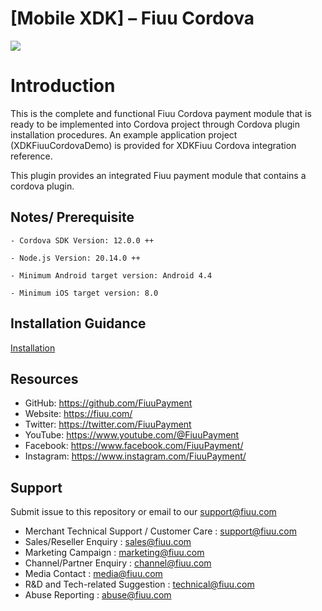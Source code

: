 <!--
# license: Copyright © 2011-2019 MOLPay Sdn Bhd. All Rights Reserved. 
-->

# [Mobile XDK] – Fiuu Cordova

<img src="https://user-images.githubusercontent.com/38641542/74424311-a9d64000-4e8c-11ea-8d80-d811cfe66972.jpg">

# Introduction

This is the complete and functional Fiuu Cordova payment module that is ready to be implemented into Cordova project through Cordova plugin installation procedures. An example application project (XDKFiuuCordovaDemo) is provided for XDKFiuu Cordova integration reference.

This plugin provides an integrated Fiuu payment module that contains a cordova plugin.

## Notes/ Prerequisite

    - Cordova SDK Version: 12.0.0 ++
    
    - Node.js Version: 20.14.0 ++
    
    - Minimum Android target version: Android 4.4
    
    - Minimum iOS target version: 8.0

## Installation Guidance

[Installation](https://github.com/rushidirazer/Mobile-XDK-Fiuu_Cordova/wiki/Installation-Guide)


## Resources
- GitHub: https://github.com/FiuuPayment
- Website: https://fiuu.com/
- Twitter: https://twitter.com/FiuuPayment
- YouTube: https://www.youtube.com/@FiuuPayment
- Facebook: https://www.facebook.com/FiuuPayment/
- Instagram: https://www.instagram.com/FiuuPayment/


## Support
Submit issue to this repository or email to our support@fiuu.com

- Merchant Technical Support / Customer Care : support@fiuu.com
- Sales/Reseller Enquiry : sales@fiuu.com
- Marketing Campaign : marketing@fiuu.com
- Channel/Partner Enquiry : channel@fiuu.com
- Media Contact : media@fiuu.com
- R&D and Tech-related Suggestion : technical@fiuu.com
- Abuse Reporting : abuse@fiuu.com